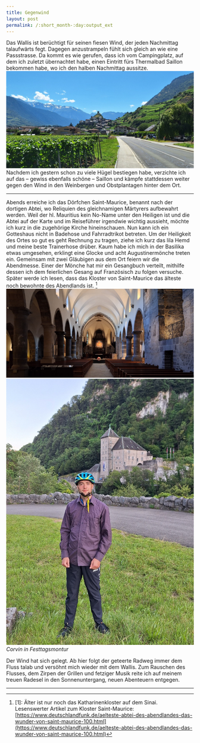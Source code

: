 ```yaml
---
title: Gegenwind
layout: post
permalink: /:short_month-:day:output_ext
---
```

Das Wallis ist berüchtigt für seinen fiesen Wind, der jeden Nachmittag talaufwärts fegt. Dagegen anzustrampeln fühlt sich gleich an wie eine Passstrasse. Da kommt es wie gerufen, dass ich vom Campingplatz, auf dem ich zuletzt übernachtet habe, einen Eintritt fürs Thermalbad Saillon bekommen habe, wo ich den halben Nachmittag aussitze.
![](assets/20240708_151611.jpg)
Nachdem ich gestern schon zu viele Hügel bestiegen habe, verzichte ich auf das – gewiss ebenfalls schöne – Saillon und kämpfe stattdessen weiter gegen den Wind in den Weinbergen und Obstplantagen hinter dem Ort.

---

Abends erreiche ich das Dörfchen Saint-Maurice, benannt nach der dortigen Abtei, wo Reliquien des gleichnamigen Märtyrers aufbewahrt werden. Weil der hl. Mauritius kein No-Name unter den Heiligen ist und die Abtei auf der Karte und im Reiseführer irgendwie wichtig aussieht, möchte ich kurz in die zugehörige Kirche hineinschauen. Nun kann ich ein Gotteshaus nicht in Badehose und Fahrradtrikot betreten. Um der Heiligkeit des Ortes so gut es geht Rechnung zu tragen, ziehe ich kurz das lila Hemd und meine beste Trainerhose drüber. Kaum habe ich mich in der Basilika etwas umgesehen, erklingt eine Glocke und acht Augustinermönche treten ein. Gemeinsam mit zwei Gläubigen aus dem Ort feiern wir die Abendmesse. Einer der Mönche hat mir ein Gesangbuch verteilt, mithilfe dessen ich dem feierlichen Gesang auf Französisch zu folgen versuche. Später werde ich lesen, dass das Kloster von Saint-Maurice das älteste noch bewohnte des Abendlands ist. [^1]
![](assets/20240708_202148.jpg)
![](assets/20240708_203846.jpg)
*Corvin in Festtagsmontur*

Der Wind hat sich gelegt. Ab hier folgt der geteerte Radweg immer dem Fluss talab und versöhnt mich wieder mit dem Wallis. Zum Rauschen des Flusses, dem Zirpen der Grillen und fetziger Musik reite ich auf meinem treuen Radesel in den Sonnenuntergang, neuen Abenteuern entgegen.

---

[^1]: \[1]: Älter ist nur noch das Katharinenkloster auf dem Sinai.<br>Lesenswerter Artikel zum Kloster Saint-Maurice: [https://www.deutschlandfunk.de/aelteste-abtei-des-abendlandes-das-wunder-von-saint-maurice-100.html](https://www.deutschlandfunk.de/aelteste-abtei-des-abendlandes-das-wunder-von-saint-maurice-100.html)